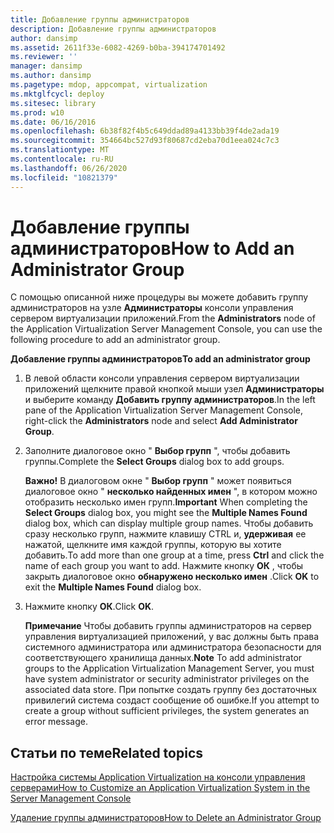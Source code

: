 ```yaml
---
title: Добавление группы администраторов
description: Добавление группы администраторов
author: dansimp
ms.assetid: 2611f33e-6082-4269-b0ba-394174701492
ms.reviewer: ''
manager: dansimp
ms.author: dansimp
ms.pagetype: mdop, appcompat, virtualization
ms.mktglfcycl: deploy
ms.sitesec: library
ms.prod: w10
ms.date: 06/16/2016
ms.openlocfilehash: 6b38f82f4b5c649ddad89a4133bb39f4de2ada19
ms.sourcegitcommit: 354664bc527d93f80687cd2eba70d1eea024c7c3
ms.translationtype: MT
ms.contentlocale: ru-RU
ms.lasthandoff: 06/26/2020
ms.locfileid: "10821379"
---
```

# <span data-ttu-id="caf35-103">Добавление группы администраторов</span><span class="sxs-lookup"><span data-stu-id="caf35-103">How to Add an Administrator Group</span></span>


<span data-ttu-id="caf35-104">С помощью описанной ниже процедуры вы можете добавить группу администраторов на узле **Администраторы** консоли управления сервером виртуализации приложений.</span><span class="sxs-lookup"><span data-stu-id="caf35-104">From the **Administrators** node of the Application Virtualization Server Management Console, you can use the following procedure to add an administrator group.</span></span>

**<span data-ttu-id="caf35-105">Добавление группы администраторов</span><span class="sxs-lookup"><span data-stu-id="caf35-105">To add an administrator group</span></span>**

1.  <span data-ttu-id="caf35-106">В левой области консоли управления сервером виртуализации приложений щелкните правой кнопкой мыши узел **Администраторы** и выберите команду **Добавить группу администраторов**.</span><span class="sxs-lookup"><span data-stu-id="caf35-106">In the left pane of the Application Virtualization Server Management Console, right-click the **Administrators** node and select **Add Administrator Group**.</span></span>

2.  <span data-ttu-id="caf35-107">Заполните диалоговое окно " **Выбор групп** ", чтобы добавить группы.</span><span class="sxs-lookup"><span data-stu-id="caf35-107">Complete the **Select Groups** dialog box to add groups.</span></span>

    <span data-ttu-id="caf35-108">**Важно!**  В диалоговом окне " **Выбор групп** " может появиться диалоговое окно " **несколько найденных имен** ", в котором можно отобразить несколько имен групп.</span><span class="sxs-lookup"><span data-stu-id="caf35-108">**Important** When completing the **Select Groups** dialog box, you might see the **Multiple Names Found** dialog box, which can display multiple group names.</span></span> <span data-ttu-id="caf35-109">Чтобы добавить сразу несколько групп, нажмите клавишу CTRL и, **удерживая** ее нажатой, щелкните имя каждой группы, которую вы хотите добавить.</span><span class="sxs-lookup"><span data-stu-id="caf35-109">To add more than one group at a time, press **Ctrl** and click the name of each group you want to add.</span></span> <span data-ttu-id="caf35-110">Нажмите кнопку **ОК** , чтобы закрыть диалоговое окно **обнаружено несколько имен** .</span><span class="sxs-lookup"><span data-stu-id="caf35-110">Click **OK** to exit the **Multiple Names Found** dialog box.</span></span>

     

3.  <span data-ttu-id="caf35-111">Нажмите кнопку **ОК**.</span><span class="sxs-lookup"><span data-stu-id="caf35-111">Click **OK**.</span></span>

    <span data-ttu-id="caf35-112">**Примечание**  Чтобы добавить группы администраторов на сервер управления виртуализацией приложений, у вас должны быть права системного администратора или администратора безопасности для соответствующего хранилища данных.</span><span class="sxs-lookup"><span data-stu-id="caf35-112">**Note** To add administrator groups to the Application Virtualization Management Server, you must have system administrator or security administrator privileges on the associated data store.</span></span> <span data-ttu-id="caf35-113">При попытке создать группу без достаточных привилегий система создаст сообщение об ошибке.</span><span class="sxs-lookup"><span data-stu-id="caf35-113">If you attempt to create a group without sufficient privileges, the system generates an error message.</span></span>

     

## <span data-ttu-id="caf35-114">Статьи по теме</span><span class="sxs-lookup"><span data-stu-id="caf35-114">Related topics</span></span>


[<span data-ttu-id="caf35-115">Настройка системы Application Virtualization на консоли управления серверами</span><span class="sxs-lookup"><span data-stu-id="caf35-115">How to Customize an Application Virtualization System in the Server Management Console</span></span>](how-to-customize-an-application-virtualization-system-in-the-server-management-console.md)

[<span data-ttu-id="caf35-116">Удаление группы администраторов</span><span class="sxs-lookup"><span data-stu-id="caf35-116">How to Delete an Administrator Group</span></span>](how-to-delete-an-administrator-group.md)

 

 





